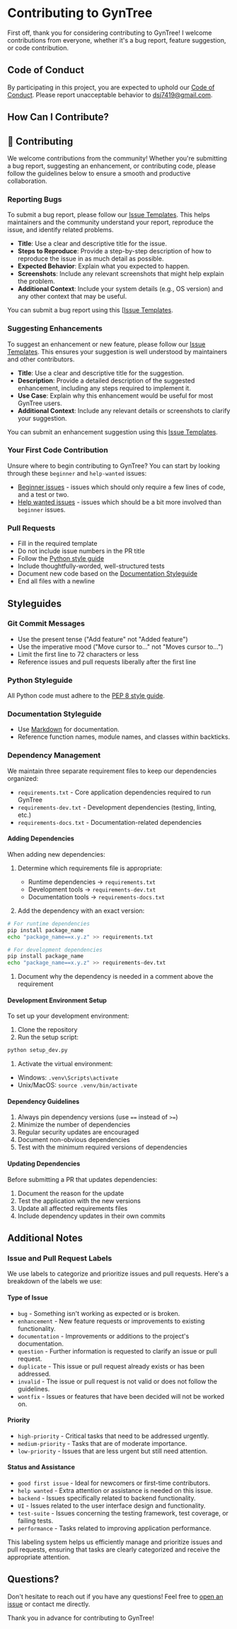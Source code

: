 # Contributing to GynTree

First off, thank you for considering contributing to GynTree! I welcome contributions from everyone, whether it's a bug report, feature suggestion, or code contribution.

## Code of Conduct

By participating in this project, you are expected to uphold our [Code of Conduct](../code_of_conduct.md). Please report unacceptable behavior to [dsj7419@gmail.com](mailto:dsj7419@gmail.com).

## How Can I Contribute?

## 🤝 Contributing

We welcome contributions from the community! Whether you're submitting a bug report, suggesting an enhancement, or contributing code, please follow the guidelines below to ensure a smooth and productive collaboration.

### Reporting Bugs

To submit a bug report, please follow our [Issue Templates](issue_templates.md#bug-report-template). This helps maintainers and the community understand your report, reproduce the issue, and identify related problems.

- **Title**: Use a clear and descriptive title for the issue.
- **Steps to Reproduce**: Provide a step-by-step description of how to reproduce the issue in as much detail as possible.
- **Expected Behavior**: Explain what you expected to happen.
- **Screenshots**: Include any relevant screenshots that might help explain the problem.
- **Additional Context**: Include your system details (e.g., OS version) and any other context that may be useful.

You can submit a bug report using this [[Issue Templates](issue_templates.md#bug-report-template).

### Suggesting Enhancements

To suggest an enhancement or new feature, please follow our [Issue Templates](issue_templates.md#bug-report-template). This ensures your suggestion is well understood by maintainers and other contributors.

- **Title**: Use a clear and descriptive title for the suggestion.
- **Description**: Provide a detailed description of the suggested enhancement, including any steps required to implement it.
- **Use Case**: Explain why this enhancement would be useful for most GynTree users.
- **Additional Context**: Include any relevant details or screenshots to clarify your suggestion.

You can submit an enhancement suggestion using this [Issue Templates](issue_templates.md#bug-report-template).

### Your First Code Contribution

Unsure where to begin contributing to GynTree? You can start by looking through these `beginner` and `help-wanted` issues:

- [Beginner issues](https://github.com/dsj7419/GynTree/labels/beginner) - issues which should only require a few lines of code, and a test or two.
- [Help wanted issues](https://github.com/dsj7419/GynTree/labels/help%20wanted) - issues which should be a bit more involved than `beginner` issues.

### Pull Requests

- Fill in the required template
- Do not include issue numbers in the PR title
- Follow the [Python style guide](https://www.python.org/dev/peps/pep-0008/)
- Include thoughtfully-worded, well-structured tests
- Document new code based on the [Documentation Styleguide](#documentation-styleguide)
- End all files with a newline

## Styleguides

### Git Commit Messages

- Use the present tense ("Add feature" not "Added feature")
- Use the imperative mood ("Move cursor to..." not "Moves cursor to...")
- Limit the first line to 72 characters or less
- Reference issues and pull requests liberally after the first line

### Python Styleguide

All Python code must adhere to the [PEP 8 style guide](https://www.python.org/dev/peps/pep-0008/).

### Documentation Styleguide

- Use [Markdown](https://daringfireball.net/projects/markdown/) for documentation.
- Reference function names, module names, and classes within backticks.

### Dependency Management

We maintain three separate requirement files to keep our dependencies organized:

- `requirements.txt` - Core application dependencies required to run GynTree
- `requirements-dev.txt` - Development dependencies (testing, linting, etc.)
- `requirements-docs.txt` - Documentation-related dependencies

#### Adding Dependencies

When adding new dependencies:

1. Determine which requirements file is appropriate:

   - Runtime dependencies → `requirements.txt`
   - Development tools → `requirements-dev.txt`
   - Documentation tools → `requirements-docs.txt`

2. Add the dependency with an exact version:

```bash
# For runtime dependencies
pip install package_name
echo "package_name==x.y.z" >> requirements.txt

# For development dependencies
pip install package_name
echo "package_name==x.y.z" >> requirements-dev.txt
```

1. Document why the dependency is needed in a comment above the requirement

#### Development Environment Setup

To set up your development environment:

1. Clone the repository
2. Run the setup script:

```bash
python setup_dev.py
```

1. Activate the virtual environment:

- Windows: `.venv\Scripts\activate`
- Unix/MacOS: `source .venv/bin/activate`

#### Dependency Guidelines

1. Always pin dependency versions (use `==` instead of `>=`)
2. Minimize the number of dependencies
3. Regular security updates are encouraged
4. Document non-obvious dependencies
5. Test with the minimum required versions of dependencies

#### Updating Dependencies

Before submitting a PR that updates dependencies:

1. Document the reason for the update
2. Test the application with the new versions
3. Update all affected requirements files
4. Include dependency updates in their own commits

## Additional Notes

### Issue and Pull Request Labels

We use labels to categorize and prioritize issues and pull requests. Here's a breakdown of the labels we use:

#### **Type of Issue**

- `bug` - Something isn't working as expected or is broken.
- `enhancement` - New feature requests or improvements to existing functionality.
- `documentation` - Improvements or additions to the project's documentation.
- `question` - Further information is requested to clarify an issue or pull request.
- `duplicate` - This issue or pull request already exists or has been addressed.
- `invalid` - The issue or pull request is not valid or does not follow the guidelines.
- `wontfix` - Issues or features that have been decided will not be worked on.

#### **Priority**

- `high-priority` - Critical tasks that need to be addressed urgently.
- `medium-priority` - Tasks that are of moderate importance.
- `low-priority` - Issues that are less urgent but still need attention.

#### **Status and Assistance**

- `good first issue` - Ideal for newcomers or first-time contributors.
- `help wanted` - Extra attention or assistance is needed on this issue.
- `backend` - Issues specifically related to backend functionality.
- `UI` - Issues related to the user interface design and functionality.
- `test-suite` - Issues concerning the testing framework, test coverage, or failing tests.
- `performance` - Tasks related to improving application performance.

This labeling system helps us efficiently manage and prioritize issues and pull requests, ensuring that tasks are clearly categorized and receive the appropriate attention.

## Questions?

Don't hesitate to reach out if you have any questions! Feel free to [open an issue](https://github.com/dsj7419/GynTree/issues) or contact me directly.

Thank you in advance for contributing to GynTree!
